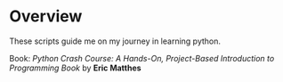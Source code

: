 # Overview
These scripts guide me on my journey in learning python.

Book: *Python Crash Course: A Hands-On, Project-Based Introduction to Programming
Book* by **Eric Matthes**
